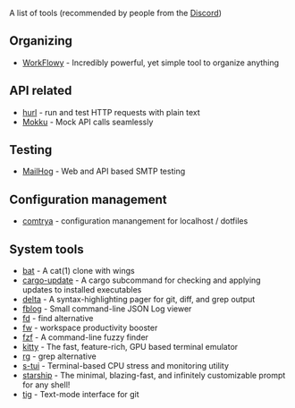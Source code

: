 A list of tools (recommended by people from the [Discord](https://rawkode.chat/))

## Organizing
* [WorkFlowy](https://workflowy.com/) - Incredibly powerful, yet simple tool to organize anything

## API related
* [hurl](https://github.com/Orange-OpenSource/hurl) - run and test HTTP requests with plain text
* [Mokku](https://github.com/mukuljainx/mokku) - Mock API calls seamlessly

## Testing
* [MailHog](https://github.com/mailhog/MailHog) - Web and API based SMTP testing

## Configuration management
* [comtrya](https://github.com/comtrya/comtrya) - configuration manangement for localhost / dotfiles

## System tools
* [bat](https://github.com/sharkdp/bat) - A cat(1) clone with wings
* [cargo-update](https://github.com/nabijaczleweli/cargo-update) - A cargo subcommand for checking and applying updates to installed executables
* [delta](https://github.com/dandavison/delta) - A syntax-highlighting pager for git, diff, and grep output
* [fblog](https://github.com/brocode/fblog) - Small command-line JSON Log viewer
* [fd](https://github.com/sharkdp/fd) - find alternative
* [fw](https://github.com/brocode/fw) - workspace productivity booster
* [fzf](https://github.com/junegunn/fzf) - A command-line fuzzy finder
* [kitty](https://sw.kovidgoyal.net/kitty/) - The fast, feature-rich, GPU based terminal emulator
* [rg](https://github.com/BurntSushi/ripgrep) - grep alternative
* [s-tui](https://github.com/amanusk/s-tui) - Terminal-based CPU stress and monitoring utility
* [starship](https://github.com/starship/starship) - The minimal, blazing-fast, and infinitely customizable prompt for any shell!
* [tig](https://github.com/jonas/tig) - Text-mode interface for git
